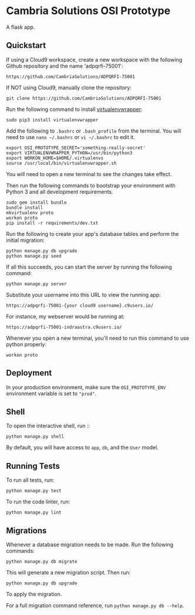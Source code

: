Cambria Solutions OSI Prototype
===============================

A flask app.


Quickstart
----------

If using a Cloud9 workspace, create a new workspace with the following Github
repository and the name 'adpqrfi-75001':

    https://github.com/CambriaSolutions/ADPQRFI-75001

If NOT using Cloud9, manually clone the repository:

    git clone https://github.com/CambriaSolutions/ADPQRFI-75001

Run the following command to install
[virtualenvwrapper](https://virtualenvwrapper.readthedocs.io/en/latest/):

    sudo pip3 install virtualenvwrapper

Add the following to ``.bashrc`` or ``.bash_profile`` from the terminal. You will
need to use ``nano ~/.bashrc`` or ``vi ~/.bashrc`` to edit it.

    export OSI_PROTOTYPE_SECRET='something-really-secret'
    export VIRTUALENVWRAPPER_PYTHON=/usr/bin/python3
    export WORKON_HOME=$HOME/.virtualenvs
    source /usr/local/bin/virtualenvwrapper.sh

You will need to open a new terminal to see the changes take effect.

Then run the following commands to bootstrap your environment with Python 3 and
all development requirements.

    sudo gem install bundle
    bundle install
    mkvirtualenv proto
    workon proto
    pip install -r requirements/dev.txt

Run the following to create your app's database tables and perform the initial migration:

    python manage.py db upgrade
    python manage.py seed

If all this succeeds, you can start the server by running the following command:

    python manage.py server

Substitute your username into this URL to view the running app:

    https://adpqrfi-75001-{your cloud9 username}.c9users.io/

For instance, my webserver would be running at:

    https://adpqrfi-75001-indraastra.c9users.io/

Whenever you open a new terminal, you'll need to run this command to use
python properly:

    workon proto


Deployment
----------

In your production environment, make sure the ``OSI_PROTOTYPE_ENV`` environment variable is set to ``"prod"``.


Shell
-----

To open the interactive shell, run ::

    python manage.py shell

By default, you will have access to ``app``, ``db``, and the ``User`` model.


Running Tests
-------------

To run all tests, run:

    python manage.py test

To run the code linter, run:

    python manage.py lint


Migrations
----------

Whenever a database migration needs to be made. Run the following commands:

    python manage.py db migrate

This will generate a new migration script. Then run:

    python manage.py db upgrade

To apply the migration.

For a full migration command reference, run ``python manage.py db --help``.
